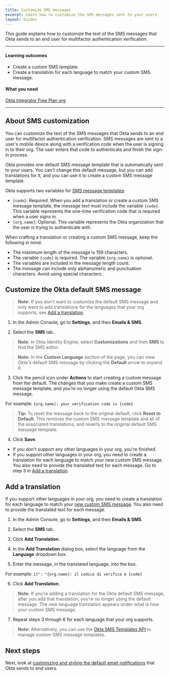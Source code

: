 ```yaml
---
title: Customize SMS messages
excerpt: Learn how to customize the SMS messages sent to your users.
layout: Guides
---
```


This guide explains how to customize the text of the SMS messages that Okta sends to an end user for multifactor authentication verification.

---

#### Learning outcomes

* Create a custom SMS template.
* Create a translation for each language to match your custom SMS message.

#### What you need

[Okta Integrator Free Plan org](https://developer.okta.com/signup)

---

## About SMS customization

You can customize the text of the SMS messages that Okta sends to an end user for multifactor authentication verification. SMS messages are sent to a user's mobile device along with a verification code when the user is signing in to their org. The user enters that code to authenticate and finish the sign-in process.

Okta provides one default SMS message template that is automatically sent to your users. You can't change this default message, but you can add translations for it, and you can use it to create a custom SMS message template.

Okta supports two variables for [SMS message templates](https://developer.okta.com/docs/api/openapi/okta-management/management/tag/Template/):

* `{code}`: Required. When you add a translation or create a custom SMS message template, the message text must include the variable `{code}`. This variable represents the one-time verification code that is required when a user signs in.
* `{org.name}`: Optional. This variable represents the Okta organization that the user is trying to authenticate with.

When crafting a translation or creating a custom SMS message, keep the following in mind:

* The maximum length of the message is 159 characters.
* The variable `{code}` is required. The variable `{org.name}` is optional.
* The variables are included in the message length count.
* The message can include only alphanumeric and punctuation characters. Avoid using special characters.

## Customize the Okta default SMS message

> **Note:**  If you don't want to customize the default SMS message and only want to add translations for the languages that your org supports, see [Add a translation](#add-a-translation).

1. In the Admin Console, go to **Settings**, and then **Emails & SMS**.

2. Select the **SMS** tab.

> **Note**: In Okta Identity Engine, select **Customizations** and then **SMS** to find the SMS editor.

> **Note:** In the **Custom Language** section of the page, you can view Okta's default SMS message by clicking the **Default** arrow to expand it.

3. Click the pencil icon under **Actions** to start creating a custom message from the default. The changes that you make create a custom SMS message template, and you’re no longer using the default Okta SMS message.

For example: `{org.name}: your verification code is {code}`

> **Tip:** To reset the message back to the original default, click **Reset to Default**. This removes the custom SMS message template and all of the associated translations, and reverts to the original default SMS message template.

4. Click **Save**.

* If you don't support any other languages in your org, you're finished.
* If you support other languages in your org, you need to create a translation for each language to match your new custom SMS message. You also need to provide the translated text for each message. Go to step 3 in [Add a translation](#add-a-translation).

## Add a translation

If you support other languages in your org, you need to create a translation for each language to match your [new custom SMS message](#overview). You also need to provide the translated text for each message.

1. In the Admin Console, go to **Settings**, and then **Emails & SMS**.

2. Select the **SMS** tab.

3. Click **Add Translation**.

4. In the **Add Translation** dialog box, select the language from the **Language** dropdown box.

5. Enter the message, in the translated language, into the box.

For example: `it": "{org.name}: il codice di verifica è {code}`

6. Click **Add Translation**.

> **Note:** If you’re adding a translation for the Okta default SMS message, after you add that translation, you’re no longer using the default message. The new language translation appears under what is now your custom SMS message.

7. Repeat steps 3 through 6 for each language that your org supports.

> **Note:** Alternatively, you can use the [Okta SMS Templates API](https://developer.okta.com/docs/api/openapi/okta-management/management/tag/Template/) to manage custom SMS message templates.

## Next steps

Next, look at [customizing and styling the default email notifications](/docs/guides/custom-email/) that Okta sends to end users.